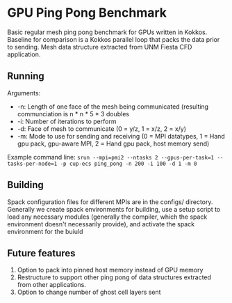 # GPU Ping Pong Benchmark

Basic regular mesh ping pong benchmark for GPUs written in Kokkos. Baseline for 
comparison is a Kokkos parallel loop that packs the data prior to sending. Mesh
data structure extracted from UNM Fiesta CFD application.

## Running

Arguments:
  * -n: Length of one face of the mesh being communicated (resulting communciation is n * n * 5 * 3 doubles
  * -i: Number of iterations to perform
  * -d: Face of mesh to communicate (0 = y/z, 1 = x/z, 2 = x/y)
  * -m: Mode to use for sending and receiving (0 = MPI datatypes, 1 = Hand gpu pack, gpu-aware MPI, 2 = Hand gpu pack, host memory send)

Example command line:
``srun --mpi=pmi2 --ntasks 2 --gpus-per-task=1 --tasks-per-node=1 -p cup-ecs ping_pong -n 200 -i 100 -d 1 -m 0``

## Building

Spack configuration files for different MPIs are in the configs/ directory. Generally 
we create spack environments for building, use a setup script to load any necessary
modules (generally the compiler, which the spack environment doesn't necessarily
provide), and activate the spack environment for the buiuld

## Future features

  1. Option to pack into pinned host memory instead of GPU memory
  1. Restructure to support other ping pong of data structures extracted from
     other applications.
  1. Option to change number of ghost cell layers sent
